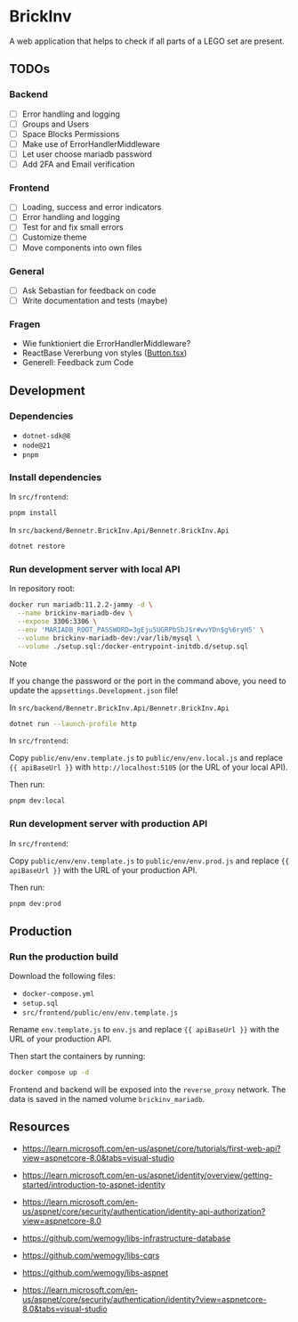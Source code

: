 # BrickInv

A web application that helps to check if all parts of a LEGO set are present.

## TODOs

### Backend

- [ ] Error handling and logging
- [ ] Groups and Users
- [ ] Space Blocks Permissions
- [ ] Make use of ErrorHandlerMiddleware
- [ ] Let user choose mariadb password
- [ ] Add 2FA and Email verification

### Frontend

- [ ] Loading, success and error indicators
- [ ] Error handling and logging
- [ ] Test for and fix small errors
- [ ] Customize theme
- [ ] Move components into own files

### General

- [ ] Ask Sebastian for feedback on code
- [ ] Write documentation and tests (maybe)

### Fragen

- Wie funktioniert die ErrorHandlerMiddleware?
- ReactBase Vererbung von styles ([Button.tsx](https://github.com/bennetrr/brickinv/blob/e123a12d34da3aa5fe2d34513cdcb9a41176ac8c/src/frontend/src/ui/atoms/button/Button.tsx#L94-L94))
- Generell: Feedback zum Code

## Development

### Dependencies

- `dotnet-sdk@8`
- `node@21`
- `pnpm`

### Install dependencies

In `src/frontend`:

```bash
pnpm install
```

In `src/backend/Bennetr.BrickInv.Api/Bennetr.BrickInv.Api`

```bash
dotnet restore
```

### Run development server with local API

In repository root:

```bash
docker run mariadb:11.2.2-jammy -d \
  --name brickinv-mariadb-dev \
  --expose 3306:3306 \
  --env 'MARIADB_ROOT_PASSWORD=3gEju5UGRPbSbJ$r#wvYDn$g%6ryH5' \
  --volume brickinv-mariadb-dev:/var/lib/mysql \
  --volume ./setup.sql:/docker-entrypoint-initdb.d/setup.sql
```

> [!NOTE]
> If you change the password or the port in the command above, you need to update the `appsettings.Development.json`
> file!

In `src/backend/Bennetr.BrickInv.Api/Bennetr.BrickInv.Api`

```bash
dotnet run --launch-profile http
```

In `src/frontend`:

Copy `public/env/env.template.js` to `public/env/env.local.js` and replace `{{ apiBaseUrl }}`
with `http://localhost:5105` (or the URL of your local API).

Then run:

```bash
pnpm dev:local
```

### Run development server with production API

In `src/frontend`:

Copy `public/env/env.template.js` to `public/env/env.prod.js` and replace `{{ apiBaseUrl }}` with the URL of your
production API.

Then run:

```bash
pnpm dev:prod
```

## Production

### Run the production build

Download the following files:

- `docker-compose.yml`
- `setup.sql`
- `src/frontend/public/env/env.template.js`

Rename `env.template.js` to `env.js` and replace `{{ apiBaseUrl }}` with the URL of your production API.

Then start the containers by running:

```bash
docker compose up -d
```

Frontend and backend will be exposed into the `reverse_proxy` network.
The data is saved in the named volume `brickinv_mariadb`.

## Resources

- https://learn.microsoft.com/en-us/aspnet/core/tutorials/first-web-api?view=aspnetcore-8.0&tabs=visual-studio
- https://learn.microsoft.com/en-us/aspnet/identity/overview/getting-started/introduction-to-aspnet-identity
- https://learn.microsoft.com/en-us/aspnet/core/security/authentication/identity-api-authorization?view=aspnetcore-8.0
- https://github.com/wemogy/libs-infrastructure-database
- https://github.com/wemogy/libs-cqrs
- https://github.com/wemogy/libs-aspnet

- https://learn.microsoft.com/en-us/aspnet/core/security/authentication/identity?view=aspnetcore-8.0&tabs=visual-studio

